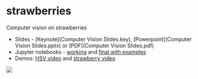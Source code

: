 # strawberries
Computer vision on strawberries

- Slides - [Keynote](Computer Vision Slides.key), [Powerpoint](Computer Vision Slides.pptx) or [PDF](Computer Vision Slides.pdf)
- Jupyter notebooks - [working](Strawberry%20working.ipynb) and [final with examples](Strawberry%20complete%20with%20examples.ipynb)
- Demos: [HSV video](demo_hsv_video) and [strawberry video](demo_strawberry_video.py)


![](strawberries_found.jpg)